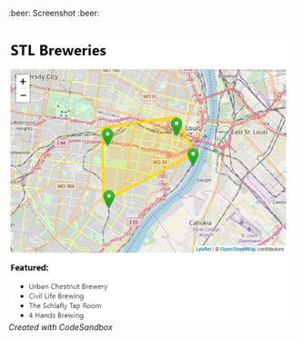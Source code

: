 
<br>
:beer: Screenshot :beer:<br>
<br>
<br>
<img src="stl_breweries.png">
<br>
<i>Created with CodeSandbox</i>
